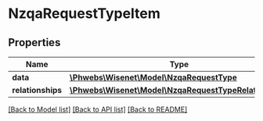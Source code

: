 # NzqaRequestTypeItem

## Properties
Name | Type | Description | Notes
------------ | ------------- | ------------- | -------------
**data** | [**\Phwebs\Wisenet\Model\NzqaRequestType**](NzqaRequestType.md) |  | [optional] 
**relationships** | [**\Phwebs\Wisenet\Model\NzqaRequestTypeRelationships**](NzqaRequestTypeRelationships.md) |  | [optional] 

[[Back to Model list]](../../README.md#documentation-for-models) [[Back to API list]](../../README.md#documentation-for-api-endpoints) [[Back to README]](../../README.md)


